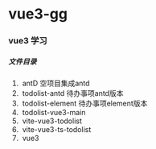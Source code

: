 # vue3-gg

### vue3 学习

##### 文件目录

1. ​    antD 空项目集成antd
2. ​    todolist-antd 待办事项antd版本 
3. ​    todolist-element 待办事项element版本 
4. ​    todolist-vue3-main
5. ​    vite-vue3-todolist 
6. ​    vite-vue3-ts-todolist
7. ​    vue3  

